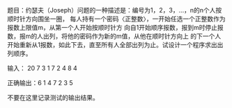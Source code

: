 题目：约瑟夫（Joseph）问题的一种描述是：编号为1，2，3，…，n的n个人按顺时针方向围坐一圈，
每人持有一个密码〈正整数〉，一开始任选一个正整数作为报数上限值m，从第一个人开始按顺时针方
向自1开始顺序报数，报到m时停止报数，报m的人出列，将他的密码作为新的m值，从他在顺时针方向上
的下一个人开始重新从1报数，如此下去，直至所有人全部出列为止。试设计一个程序求出出列顺序。

输入：
20 7
3 1 7 2 4 8 4

正确输出：6 1 4 7 2 3 5

不要在这里记录测试的输出结果。
